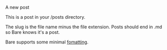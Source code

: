 A new post

This is a post in your /posts directory. 

The slug is the file name minus the file extension. Posts should end in .md so Bare knows it's a post. 

Bare supports some minimal [fomatting](https://github.com/cypnk/Bare).

